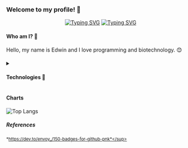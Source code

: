 ### Welcome to my profile! 👋

<div align="center">
 <a href="https://git.io/typing-svg"><img src="https://readme-typing-svg.demolab.com?font=Silkscreen&size=22&duration=5500&pause=1000&color=FFD43B&center=true&vCenter=true&random=false&width=440&height=60&lines=Edwin+Becerra" alt="Typing SVG" /></a>
 <a href="https://git.io/typing-svg"><img src="https://readme-typing-svg.demolab.com?font=Silkscreen&size=18&duration=5500&pause=1000&color=306998&center=true&vCenter=true&random=false&width=440&height=60&lines=%40EdwinB5" alt="Typing SVG" /></a>
</div>

#### Who am I? 🐼

Hello, my name is Edwin and I love programming and biotechnology. 😊

#### 

<details>
<summary>
  <h4>Technologies 🔨</h4>
</summary>

<h5>Have worked with:</h5>

<div>
  <img src="https://img.shields.io/badge/Angular-DD0031?style=for-the-badge&logo=angular&logoColor=white" alt="Angular Badge" weight="22" height="22">
  <img src="https://img.shields.io/badge/TypeScript-007ACC?style=for-the-badge&logo=typescript&logoColor=white" alt="TypeScript Badge" weight="22" height="22">
  <img src="https://img.shields.io/badge/JavaScript-F7DF1E?style=for-the-badge&logo=javascript&logoColor=black" alt="JavaScript Badge" weight="22" height="22">
  <img src="https://img.shields.io/badge/Python-3776AB?style=for-the-badge&logo=python&logoColor=white" alt="Python Badge" weight="22" height="22">
  <img src="https://img.shields.io/badge/Node.js-43853D?style=for-the-badge&logo=node.js&logoColor=white" alt="Node.js Badge" weight="22" height="22">
  <img src="https://img.shields.io/badge/Java-ED8B00?style=for-the-badge&logo=openjdk&logoColor=white" alt="Java Badge" weight="22" height="22">
  <img src="https://img.shields.io/badge/Flask-000000?style=for-the-badge&logo=flask&logoColor=white" alt="Flask Badge" weight="22" height="22">
  <img src="https://img.shields.io/badge/Tailwind_CSS-38B2AC?style=for-the-badge&logo=tailwind-css&logoColor=white" alt="Tailwind CSS Badge" weight="22" height="22">
  <img src="https://img.shields.io/badge/Bootstrap-563D7C?style=for-the-badge&logo=bootstrap&logoColor=white" alt="Bootstrap Badge" weight="22" height="22">
  <img src="https://img.shields.io/badge/jQuery-0769AD?style=for-the-badge&logo=jquery&logoColor=white" alt="jQuery Badge" weight="22" height="22">
  <img src="https://img.shields.io/badge/Django-092E20?style=for-the-badge&logo=django&logoColor=white" alt="Django Badge" weight="22" height="22">
  <img src="https://img.shields.io/badge/MySQL-00000F?style=for-the-badge&logo=mysql&logoColor=white" alt="MySQL Badge" weight="22" height="22">
  <img src="https://img.shields.io/badge/PostgreSQL-316192?style=for-the-badge&logo=postgresql&logoColor=white" alt="Postgres Badge" weight="22" height="22">
  <img src="https://img.shields.io/badge/MongoDB-4EA94B?style=for-the-badge&logo=mongodb&logoColor=white" alt="Mongodb Badge" weight="22" height="22">
  <img src="https://img.shields.io/badge/SQLite-07405E?style=for-the-badge&logo=sqlite&logoColor=white" alt="SQLITE Badge" weight="22" height="22">
  <img src="https://img.shields.io/badge/HTML5-E34F26?style=for-the-badge&logo=html5&logoColor=white" alt="HTML5 Badge" weight="22" height="22">
  <img src="https://img.shields.io/badge/PHP-777BB4?style=for-the-badge&logo=php&logoColor=white" alt="PHP Badge" weight="22" height="22">
  <img src="https://img.shields.io/badge/CSS3-1572B6?style=for-the-badge&logo=css3&logoColor=white" alt="CSS3 Badge" weight="22" height="22">
  <img src="https://img.shields.io/badge/MariaDB-003545?style=for-the-badge&logo=mariadb&logoColor=white" alt="MariaDB Badge" weight="22" height="22">
</div>

<h5>Version Control and Development tools used:</h5>

<div>
    <img src="https://img.shields.io/badge/GitHub-100000?style=for-the-badge&logo=github&logoColor=white" alt="Github Badge" weight="22" height="22">
    <img src="https://img.shields.io/badge/Visual_Studio_Code-0078D4?style=for-the-badge&logo=visual%20studio%20code&logoColor=white" alt="Visual studio Code Badge" weight="22" height="22">
    <img src="https://img.shields.io/badge/sublime_text-%23575757.svg?&style=for-the-badge&logo=sublime-text&logoColor=important" alt="Sublime text Badge" weight="22" height="22">
    <img src="https://img.shields.io/badge/NeoVim-%2357A143.svg?&style=for-the-badge&logo=neovim&logoColor=white" alt="Neovim Badge" weight="22" height="22">
    <img src="https://img.shields.io/badge/Eclipse-2C2255?style=for-the-badge&logo=eclipse&logoColor=white" alt="Eclipse Badge" weight="22" height="22">
    <img src="https://img.shields.io/badge/Colab-F9AB00?style=for-the-badge&logo=googlecolab&color=525252" alt="Collab Badge" weight="22" height="22">
</div>

<h5>Operating System familiar with:</h5>

<div>
    <img src="https://img.shields.io/badge/Windows-0078D6?style=for-the-badge&logo=windows&logoColor=white" alt="Windows Badge" weight="22" height="22">
    <img src="https://img.shields.io/badge/Ubuntu-E95420?style=for-the-badge&logo=ubuntu&logoColor=white" alt="Ubuntu Badge" weight="22" height="22">
</div>

</details>

#### Charts
![Top Langs](https://github-readme-stats.vercel.app/api/top-langs/?username=EdwinB5&layout=compact)

##### *References*

<sup>*https://dev.to/envoy_/150-badges-for-github-pnk*</sup>